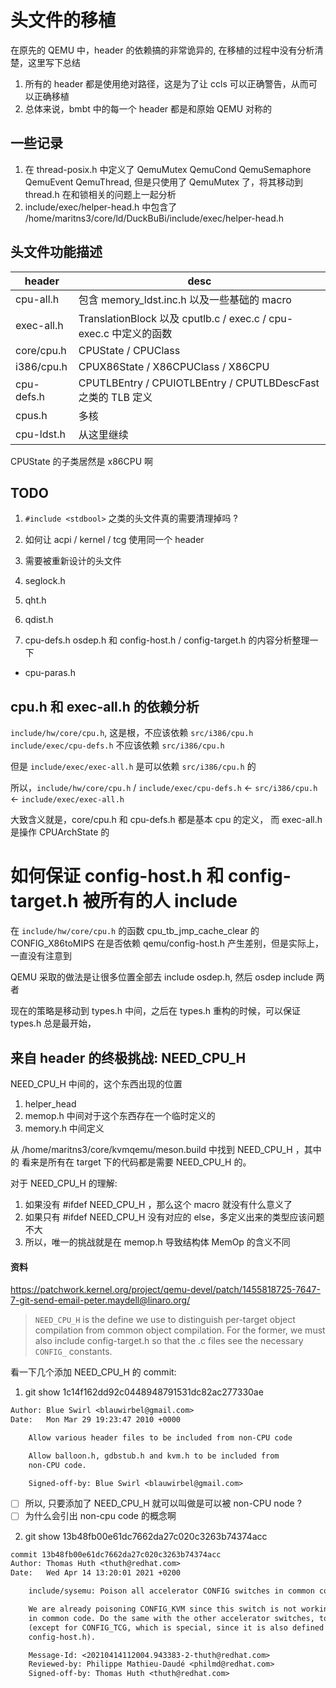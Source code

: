 # 头文件的移植

在原先的 QEMU 中，header 的依赖搞的非常诡异的, 在移植的过程中没有分析清楚，这里写下总结

1. 所有的 header 都是使用绝对路径，这是为了让 ccls 可以正确警告，从而可以正确移植
2. 总体来说，bmbt 中的每一个 header 都是和原始 QEMU 对称的
## 一些记录
1. 在 thread-posix.h 中定义了 QemuMutex QemuCond QemuSemaphore QemuEvent QemuThread, 但是只使用了 QemuMutex 了，将其移动到 thread.h 在和锁相关的问题上一起分析
2. include/exec/helper-head.h 中包含了 /home/maritns3/core/ld/DuckBuBi/include/exec/helper-head.h

## 头文件功能描述
| header     | desc                                                              |
|------------|-------------------------------------------------------------------|
| cpu-all.h  | 包含 memory_ldst.inc.h  以及一些基础的 macro                      |
| exec-all.h | TranslationBlock 以及 cputlb.c / exec.c / cpu-exec.c 中定义的函数 |
| core/cpu.h | CPUState / CPUClass                                               |
| i386/cpu.h | CPUX86State / X86CPUClass / X86CPU                                |
| cpu-defs.h | CPUTLBEntry / CPUIOTLBEntry / CPUTLBDescFast 之类的 TLB 定义      |
| cpus.h     | 多核                                                              |
| cpu-ldst.h | 从这里继续                                                        |

CPUState 的子类居然是 x86CPU 啊

## TODO
1. `#include <stdbool>` 之类的头文件真的需要清理掉吗 ?
2. 如何让 acpi / kernel / tcg 使用同一个 header                                  

6. 需要被重新设计的头文件
  1. seglock.h
  3. qht.h
  4. qdist.h

7. cpu-defs.h osdep.h 和 config-host.h / config-target.h 的内容分析整理一下
  - cpu-paras.h



## cpu.h 和 exec-all.h 的依赖分析
`include/hw/core/cpu.h`, 这是根，不应该依赖 `src/i386/cpu.h`
`include/exec/cpu-defs.h` 不应该依赖 `src/i386/cpu.h`

但是 `include/exec/exec-all.h` 是可以依赖 `src/i386/cpu.h` 的


所以，`include/hw/core/cpu.h` / `include/exec/cpu-defs.h` <- `src/i386/cpu.h` <- `include/exec/exec-all.h`

大致含义就是，core/cpu.h 和 cpu-defs.h 都是基本 cpu 的定义，
而 exec-all.h 是操作 CPUArchState 的


# 如何保证 config-host.h 和 config-target.h 被所有的人 include
在 `include/hw/core/cpu.h` 的函数 cpu_tb_jmp_cache_clear 的 CONFIG_X86toMIPS 
在是否依赖 qemu/config-host.h 产生差别，但是实际上，一直没有注意到

QEMU 采取的做法是让很多位置全部去 include osdep.h, 然后 osdep include 两者

现在的策略是移动到 types.h 中间，之后在 types.h 重构的时候，可以保证 types.h 总是最开始，

## 来自 header 的终极挑战: NEED_CPU_H

NEED_CPU_H 中间的，这个东西出现的位置
1. helper_head
2. memop.h 中间对于这个东西存在一个临时定义的
3. memory.h 中间定义

从 /home/maritns3/core/kvmqemu/meson.build 中找到 NEED_CPU_H ，其中的
看来是所有在 target 下的代码都是需要 NEED_CPU_H 的。

对于 NEED_CPU_H 的理解:
1. 如果没有 #ifdef NEED_CPU_H ，那么这个 macro 就没有什么意义了
2. 如果只有 #ifdef NEED_CPU_H 没有对应的 else，多定义出来的类型应该问题不大
3. 所以，唯一的挑战就是在 memop.h 导致结构体 MemOp 的含义不同

#### 资料
https://patchwork.kernel.org/project/qemu-devel/patch/1455818725-7647-7-git-send-email-peter.maydell@linaro.org/

> `NEED_CPU_H` is the define we use to distinguish per-target object
compilation from common object compilation. For the former, we must
also include config-target.h so that the .c files see the necessary
`CONFIG_` constants.

看一下几个添加 NEED_CPU_H 的 commit:
1. git show 1c14f162dd92c0448948791531dc82ac277330ae
```diff
Author: Blue Swirl <blauwirbel@gmail.com>
Date:   Mon Mar 29 19:23:47 2010 +0000

    Allow various header files to be included from non-CPU code

    Allow balloon.h, gdbstub.h and kvm.h to be included from
    non-CPU code.

    Signed-off-by: Blue Swirl <blauwirbel@gmail.com>
```
- [ ] 所以, 只要添加了 NEED_CPU_H 就可以叫做是可以被 non-CPU node ?
- [ ] 为什么会引出 non-cpu code 的概念啊

2. git show 13b48fb00e61dc7662da27c020c3263b74374acc

```diff
commit 13b48fb00e61dc7662da27c020c3263b74374acc
Author: Thomas Huth <thuth@redhat.com>
Date:   Wed Apr 14 13:20:01 2021 +0200

    include/sysemu: Poison all accelerator CONFIG switches in common code

    We are already poisoning CONFIG_KVM since this switch is not working
    in common code. Do the same with the other accelerator switches, too
    (except for CONFIG_TCG, which is special, since it is also defined in
    config-host.h).

    Message-Id: <20210414112004.943383-2-thuth@redhat.com>
    Reviewed-by: Philippe Mathieu-Daudé <philmd@redhat.com>
    Signed-off-by: Thomas Huth <thuth@redhat.com>
```
